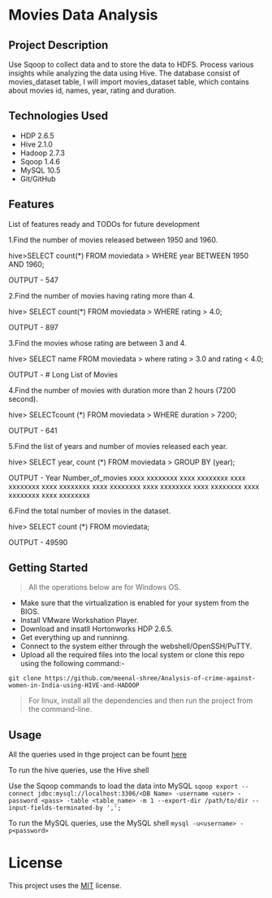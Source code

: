  # Movies Data Analysis
 
 ## Project Description  
 
Use Sqoop to collect data and to store the data to HDFS. Process various insights while analyzing the data using Hive. The database consist of movies_dataset  table, I will import movies_dataset table, which contains about movies id, names, year, rating and duration. 

## Technologies Used

* HDP 2.6.5
* Hive 2.1.0
* Hadoop 2.7.3
* Sqoop 1.4.6
* MySQL 10.5
* Git/GitHub
   
## Features

List of features ready and TODOs for future development

1.Find the number of movies released between 1950 and 1960.

hive>SELECT count(*) FROM moviedata > WHERE year BETWEEN 1950 AND 1960;

OUTPUT - 547

2.Find the number of movies having rating more than 4.

hive> SELECT count(*) FROM moviedata > WHERE rating > 4.0;

OUTPUT - 897

3.Find the movies whose rating are between 3 and 4.

hive> SELECT name FROM moviedata > where rating > 3.0 and rating < 4.0;

OUTPUT - # Long List of Movies

4.Find the number of movies with duration more than 2 hours (7200 second).

hive> SELECTcount (*) FROM moviedata > WHERE duration > 7200;

OUTPUT - 641

5.Find the list of years and number of movies released each year.

hive> SELECT year, count (*) FROM moviedata > GROUP BY (year);

OUTPUT - Year Number_of_movies xxxx xxxxxxxx xxxx xxxxxxxx xxxx xxxxxxxx xxxx xxxxxxxx xxxx xxxxxxxx xxxx xxxxxxxx xxxx xxxxxxxx xxxx xxxxxxxx xxxx xxxxxxxx

6.Find the total number of movies in the dataset.

hive> SELECT count (*) FROM moviedata;

OUTPUT - 49590

## Getting Started

> All the operations below are for Windows OS.
   
* Make sure that the virtualization is enabled for your system from the BIOS.
* Install VMware Workshation Player.
* Download and insatll Hortonworks HDP 2.6.5.
* Get everything up and runninng.
* Connect to the system either through the webshell/OpenSSH/PuTTY.
* Upload all the required files into the local system or clone this repo using the following command:-
```
git clone https://github.com/meenal-shree/Analysis-of-crime-against-women-in-India-using-HIVE-and-HADOOP
```
> For linux, install all the dependencies and then run the project from the command-line.

## Usage

All the queries used in thge project can be fount [here](./Queries/commands.doc)

To run the hive queries, use the Hive shell

Use the Sqoop commands to load the data into MySQL
`sqoop export --connect jdbc:mysql://localhost:3306/<DB Name> -username <user> -password <pass> -table <table_name> -m 1 --export-dir /path/to/dir --input-fields-terminated-by ',';`

To run the MySQL queries, use the MySQL shell 
`mysql -u<username> -p<password>`

# License

 This project uses the [MIT](./LICENSE) license.


